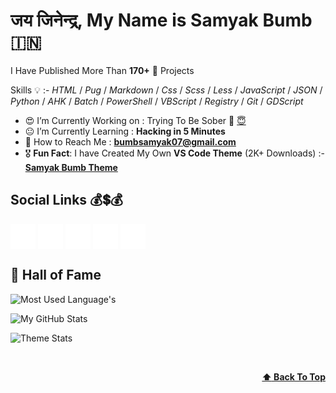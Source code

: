 <!-- :copyright: Created/Designed By Samyak Bumb -->

<!-- Start -->

# जय जिनेन्द्र, **My Name is Samyak Bumb** :india:

I Have Published More Than **170+** :partying_face: Projects

<!-- Learned Languages -->
Skills :bulb: :- _HTML_ / _Pug_ / _Markdown_ / _Css_ / _Scss_ / _Less_ / _JavaScript_ / _JSON_ / _Python_ / _AHK_ / _Batch_ / _PowerShell_ / _VBScript_ / _Registry_ / _Git_ / _GDScript_

<!-- About Me -->
- :heart_eyes: I’m Currently Working on : Trying To Be Sober :lotus_position: [:innocent:](https://github.com/Samyak-Bumb/Scret/blob/Samyak/abcr.txt)
- :neutral_face: I’m Currently Learning : **Hacking in 5 Minutes**
- :email: How to Reach Me : **bumbsamyak07@gmail.com**
- :medal_military: **Fun Fact**: I have Created My Own **VS Code Theme** (2K+ Downloads) :- **[Samyak Bumb Theme](https://marketplace.visualstudio.com/items?itemName=SamyakBumb.samyak "VS Code MarketPlace")**

<!-- Social Life -->
## Social Links :moneybag::heavy_dollar_sign::moneybag:

<a href="https://codepen.io/samyak-bumb"><img align="center" src="i/codepen.png" title="title" height="40" width="40"></a> <a href="https://cssbattle.dev/player/samyak_bumb"><img align="center" src="i/cssbattle.png" title="title" height="40" width="40"></a> <a href="https://github.com/samyak-bumb"><img align="center" src="i/github.png" title="title" height="40" width="40"></a> <a href="https://reddit.com/user/samyakBumb"><img align="center" src="i/reddit.png" title="title" height="40" width="40"></a> <a href="https://deviantart.com/ugyiubnh"><img align="center" src="i/deviantart.png" title="title" height="40" width="40"></a><br>


## :crown: Hall of Fame

<!-- Most Langauge Used -->
![Most Used Language's](https://github-readme-stats.vercel.app/api/top-langs/?username=samyak-bumb&hide=html&langs_count=8&layout=compact&text_color=fefefe&hide_border=true&border_radius=25&theme=dracula)

<!-- GitHub Stats -->
![My GitHub Stats](https://github-readme-stats.vercel.app/api?username=Samyak-Bumb&hide_border=true&border_radius=25&hide=prs&show_icons=true&theme=dracula)

<!-- Theme -->
![Theme Stats](https://repobeats.axiom.co/api/embed/8f3c312fc05f0f2bc8e4a12a940663018274604b.svg)


<!-- Back to Top -->
 <br><p align="right"><b><a href="#">:arrow_up: Back To Top</a></b></p>

<!-- End -->
